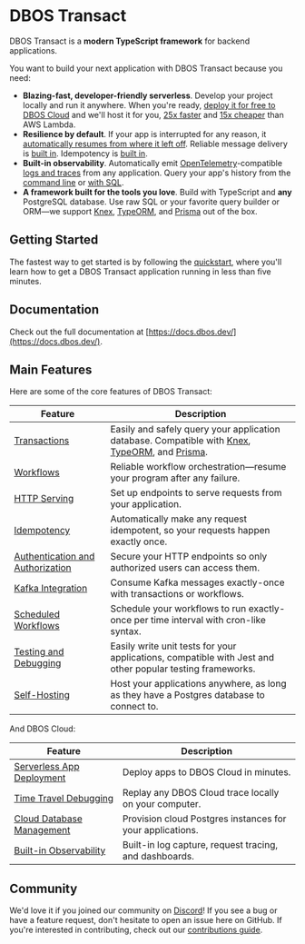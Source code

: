 # DBOS Transact

DBOS Transact is a **modern TypeScript framework** for backend applications.

You want to build your next application with DBOS Transact because you need:

- **Blazing-fast, developer-friendly serverless**.  Develop your project locally and run it anywhere. When you're ready, [deploy it for free to DBOS Cloud](https://docs.dbos.dev/getting-started/quickstart#deploying-to-dbos-cloud) and we'll host it for you, [25x faster](https://www.dbos.dev/blog/dbos-vs-aws-step-functions-benchmark) and [15x cheaper](https://www.dbos.dev/blog/dbos-vs-lambda-cost) than AWS Lambda.
- **Resilience by default**.  If your app is interrupted for any reason, it [automatically resumes from where it left off](https://docs.dbos.dev/tutorials/workflow-tutorial#reliability-guarantees).  Reliable message delivery is [built in](https://docs.dbos.dev/tutorials/workflow-communication-tutorial#reliability-guarantees-1). Idempotency is [built in](https://docs.dbos.dev/tutorials/idempotency-tutorial).
- **Built-in observability**. Automatically emit [OpenTelemetry](https://opentelemetry.io/)-compatible [logs and traces](https://docs.dbos.dev/tutorials/logging) from any application. Query your app's history from the [command line](https://docs.dbos.dev/api-reference/cli#workflow-management-commands) or [with SQL](https://docs.dbos.dev/api-reference/system-tables).
- **A framework built for the tools you love**. Build with TypeScript and **any** PostgreSQL database. Use raw SQL or your favorite query builder or ORM&mdash;we support [Knex](https://docs.dbos.dev/tutorials/using-knex), [TypeORM](https://docs.dbos.dev/tutorials/using-typeorm), and [Prisma](https://docs.dbos.dev/tutorials/using-prisma) out of the box.

## Getting Started

The fastest way to get started is by following the [quickstart](https://docs.dbos.dev/getting-started/quickstart), where you'll learn how to get a DBOS Transact application running in less than five minutes.

## Documentation

Check out the full documentation at [https://docs.dbos.dev/](https://docs.dbos.dev/).

## Main Features

Here are some of the core features of DBOS Transact:

| Feature                                                                       | Description
| ----------------------------------------------------------------------------- | ------------------------------------------------------------------------------------------------------------------------- |
| [Transactions](https://docs.dbos.dev/tutorials/transaction-tutorial)                              | Easily and safely query your application database. Compatible with [Knex](https://docs.dbos.dev/tutorials/using-knex), [TypeORM](https://docs.dbos.dev/tutorials/using-typeorm), and [Prisma](https://docs.dbos.dev/tutorials/using-prisma).
| [Workflows](https://docs.dbos.dev/tutorials/workflow-tutorial)                                    | Reliable workflow orchestration&#8212;resume your program after any failure.
| [HTTP Serving](https://docs.dbos.dev/tutorials/http-serving-tutorial)                             | Set up endpoints to serve requests from your application.
| [Idempotency](https://docs.dbos.dev/tutorials/idempotency-tutorial)                               | Automatically make any request idempotent, so your requests happen exactly once.
| [Authentication and Authorization](https://docs.dbos.dev/tutorials/authentication-authorization)  | Secure your HTTP endpoints so only authorized users can access them.
| [Kafka Integration](https://docs.dbos.dev/tutorials/kafka-integration)                            | Consume Kafka messages exactly-once with transactions or workflows.
| [Scheduled Workflows](https://docs.dbos.dev/tutorials/scheduled-workflows)                        | Schedule your workflows to run exactly-once per time interval with cron-like syntax.
| [Testing and Debugging](https://docs.dbos.dev/tutorials/testing-tutorial)                         | Easily write unit tests for your applications, compatible with Jest and other popular testing frameworks.
| [Self-Hosting](https://docs.dbos.dev/tutorials/self-hosting)                                      | Host your applications anywhere, as long as they have a Postgres database to connect to.

And DBOS Cloud:

| Feature                                                                       | Description
| ----------------------------------------------------------------------------- | ------------------------------------------------------------------------------------------------------------------------- |
| [Serverless App Deployment](https://docs.dbos.dev/cloud-tutorials/application-management)      | Deploy apps to DBOS Cloud in minutes.
| [Time Travel Debugging](https://docs.dbos.dev/cloud-tutorials/timetravel-debugging)            | Replay any DBOS Cloud trace locally on your computer.
| [Cloud Database Management](https://docs.dbos.dev/cloud-tutorials/database-management)         | Provision cloud Postgres instances for your applications.
| [Built-in Observability](https://docs.dbos.dev/cloud-tutorials/monitoring-dashboard)           | Built-in log capture, request tracing, and dashboards.

## Community

We'd love it if you joined our community on [Discord](https://discord.gg/fMwQjeW5zg)!
If you see a bug or have a feature request, don't hesitate to open an issue here on GitHub.
If you're interested in contributing, check out our [contributions guide](./CONTRIBUTING.md).
